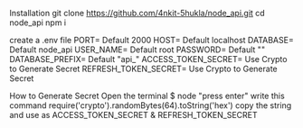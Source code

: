 Installation
git clone https://github.com/4nkit-5hukla/node_api.git
cd node_api
npm i

create a .env file
PORT=<Your Post Number> Default 2000
HOST=<Your Database Host> Default localhost
DATABASE=<Your Database Name> Default node_api
USER_NAME=<Your Database Username> Default root
PASSWORD=<Your Database Username> Default ""
DATABASE_PREFIX=<Your Database Prefix> Default "api_"
ACCESS_TOKEN_SECRET=<Your Token Secret> Use Crypto to Generate Secret
REFRESH_TOKEN_SECRET=<Your Refresh Token Secret> Use Crypto to Generate Secret

How to Generate Secret
Open the terminal
$ node "press enter"
write this command
require('crypto').randomBytes(64).toString('hex')
copy the string and use as ACCESS_TOKEN_SECRET & REFRESH_TOKEN_SECRET